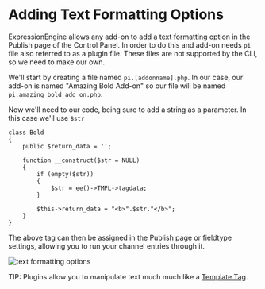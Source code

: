 <!--
    This source file is part of the open source project
    ExpressionEngine User Guide (https://github.com/ExpressionEngine/ExpressionEngine-User-Guide)

    @link      https://expressionengine.com/
    @copyright Copyright (c) 2003-2020, Packet Tide, LLC (https://packettide.com)
    @license   https://expressionengine.com/license Licensed under Apache License, Version 2.0
-->

# Adding Text Formatting Options

ExpressionEngine allows any add-on to add a [text formatting](general/text-formatting.md) option in the Publish page of the Control Panel. In order to do this and add-on needs `pi` file also referred to as a plugin file. These files are not supported by the CLI, so we need to make our own. 

We'll start by creating a file named `pi.[addonname].php`. In our case, our add-on is named "Amazing Bold Add-on" so our file will be named `pi.amazing_bold_add_on.php`.

Now we'll need to our code, being sure to add a string as a parameter. In this case we'll use `$str` 

```
class Bold
{
    public $return_data = '';

    function __construct($str = NULL)
    {
        if (empty($str))
        {
            $str = ee()->TMPL->tagdata;
        }

        $this->return_data = "<b>".$str."</b>";
    }
}
```

The above tag can then be assigned in the Publish page or fieldtype settings, allowing you to run your channel entries through it.

![text formatting options](_images/addons_text_formatting.png)

TIP: Plugins allow you to manipulate text much much like a [Template Tag](/development/custom-template-tags.md). 

